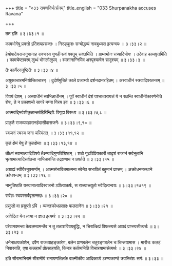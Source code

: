 +++
title = "०३३ रावणनिर्भर्त्सनम्"
title_english = "033 Shurpanakha accuses Ravana"

+++


तत इति  ॥  ३।३३।१  ॥   

  

कामभोगेषु प्रमत्तो ऽतिशयप्रसक्तः । निरङ्कुशः सन्बोद्धव्यं नावबुध्यस
इत्यन्वयः  ॥  ३।३३।२  ॥   

  

हेयोपादेयराजगुणानाह रावणस्य गुणहीनत्वं वक्तुम् सक्तमिति । ग्राम्यभोगः
स्त्र्यादिभोगः । तदेवाह कामवृत्तमिति । कामचेष्टापरम् लुब्धं भोगलोलुपम् ।
श्मशानाग्निमिव अस्पृश्यत्वेन सादृश्यम्  ॥  ३।३३।३  ॥   

  

तैः कार्यैरननुष्ठितैः  ॥  ३।३३।४  ॥   

  

अयुक्तचारमनियोजितचारम् । दुर्दर्शमुचिते काले प्रजाभ्यो दर्शनदानरहितम् ।
अस्वाधीनं स्त्रयादिपरतन्त्रम्  ॥  ३।३३।५  ॥   

  

विषयं देशम् । अस्वाधीनं स्वभिन्नाधीनम् । पूर्वं स्वाधीनं देशं
पश्चात्परायत्तं ये न रक्षन्ति स्वाधीनीकारणेनेति शेषः, ते न प्रकाशन्ते
सागरे मग्ना गिरय इव  ॥  ३।३३।६  ॥   

  

आत्मवद्भिर्वशीकृतान्तर्बहिरिन्द्रियैः विगृह्य विरुध्य  ॥  ३।३३।७,८  ॥   

  

प्राकृतै राजव्यवहारानर्हदासीदासजनैः  ॥  ३।३३।९,१०  ॥   

  

स्वजनं स्वस्य जना यस्मिंतत्  ॥  ३।३३।११,१२  ॥   

  

कृतं क्षेमं येषु ते कृतक्षेमाः  ॥  ३।३३।१३,१४  ॥   

  

तीक्ष्णं स्वामात्यादिविषये तैक्ष्ण्यादिगुणविशिष्टम् । शठो गूढविप्रियकारी
तादृशं राजानं सर्वभूतानि भृत्यामात्यादिसर्वप्रजा नाभिधावन्ति तद्रक्षणाय
न प्रवर्तते  ॥  ३।३३।१५  ॥   

  

अग्राह्यं स्वीयैरनुपसर्प्यम् । आत्मसंभावितमात्मना स्वेनैव सभावितं
बहुमानं प्राप्तम् । अक्रोधनमस्थाने क्रोधवन्तम्  ॥  ३।३३।१६  ॥   

  

नानुतिष्ठति यस्यामात्यादिस्वजनो ऽपीत्याकर्षः, स राज्याच्च्युतो
भवेदित्यन्वयः  ॥  ३।३३।१७१९  ॥   

  

सर्वज्ञः स्वपरसर्ववृतान्तज्ञः  ॥  ३।३३।२०  ॥   

  

प्रसुप्तो वा प्रसुप्तो ऽपि । व्यक्तक्रोधप्रसादः फलदानेन  ॥  ३।३३।२१  ॥   

  

अविदितः येन त्वया न ज्ञात इत्यर्थः  ॥  ३।३३।२२  ॥   

  

परेषामवमन्ता केवलमवमन्तैव न तु तन्नाशविषयबुद्धिः, न चिरात्क्षिप्रं
विपत्स्यसे आपदं प्राप्स्यसीत्यर्थः  ॥  ३।३३।२३  ॥   

  

धनेनाक्षयकोशेन, दर्पेण राजत्वाहङ्कारेण, बलेन प्राणबलेन चतुरङ्गबलेन च
चिन्तयामास । मारीचः कलहं निवारयति, एषा कलहार्थं प्रोत्साहयति, किमत्र
कर्तव्यमिति विचारयामासेत्यर्थः  ॥  ३।३३।२४  ॥   

  

इति श्रीरामाभिरामे श्रीरामीये रामायणतिलके वाल्मीकीय आदिकाव्ये
ऽरण्यकाण्डे त्रयस्त्रिंशः सर्गः  ॥  ३।३३  ॥   

  


